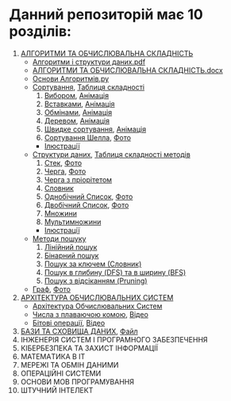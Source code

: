 # Данний репозиторій має 10 розділів:
1. [АЛГОРИТМИ ТА ОБЧИСЛЮВАЛЬНА СКЛАДНІСТЬ](https://github.com/Vervol03/Preparation-for-Exams/tree/main/Section%201)
    + [Алгоритми і структури даних.pdf](https://github.com/Vervol03/Preparation-for-Exams/blob/main/Section%201/Алгоритми%20і%20структури%20даних.pdf)
    + [АЛГОРИТМИ ТА ОБЧИСЛЮВАЛЬНА СКЛАДНІСТЬ.docx](https://github.com/Vervol03/Preparation-for-Exams/raw/main/Section%201/%D0%90%D0%9B%D0%93%D0%9E%D0%A0%D0%98%D0%A2%D0%9C%D0%98%20%D0%A2%D0%90%20%D0%9E%D0%91%D0%A7%D0%98%D0%A1%D0%9B%D0%AE%D0%92%D0%90%D0%9B%D0%AC%D0%9D%D0%90%20%D0%A1%D0%9A%D0%9B%D0%90%D0%94%D0%9D%D0%86%D0%A1%D0%A2%D0%AC.docx)
    + [Основи Алгоритмів.py](https://github.com/Vervol03/Preparation-for-Exams/blob/main/Section%201/Основи%20Алгоритмів.py)
    + [Сортування](https://github.com/Vervol03/Preparation-for-Exams/tree/main/Section%201/Сортування), [Таблиця складності](https://github.com/Vervol03/Preparation-for-Exams/blob/main/Section%201/Сортування/Ілюстрації/Таблиця%20складності%20сортувань.png)
       1. [Вибором](https://github.com/Vervol03/Preparation-for-Exams/blob/main/Section%201/Сортування/1_Вибором.py), [Анімація](https://github.com/Vervol03/Preparation-for-Exams/blob/main/Section%201/Сортування/Ілюстрації/Вибором%20(Selection%20Sort).gif)
       2. [Вставками](https://github.com/Vervol03/Preparation-for-Exams/blob/main/Section%201/Сортування/2_Вставками.py), [Анімація](https://github.com/Vervol03/Preparation-for-Exams/blob/main/Section%201/Сортування/Ілюстрації/Вставками%20(Insertion%20Sort).gif)
       3. [Обмінами](https://github.com/Vervol03/Preparation-for-Exams/blob/main/Section%201/Сортування/3_Обмінами.py), [Анімація](https://github.com/Vervol03/Preparation-for-Exams/blob/main/Section%201/Сортування/Ілюстрації/Обмінами%20(Bubble%20Sort).gif)
       4. [Деревом](https://github.com/Vervol03/Preparation-for-Exams/blob/main/Section%201/Сортування/4_Деревом.py), [Анімація](https://github.com/Vervol03/Preparation-for-Exams/blob/main/Section%201/Сортування/Ілюстрації/Деревом%20(Merge%20Sort).gif)
       5. [Швидке сортування](https://github.com/Vervol03/Preparation-for-Exams/blob/main/Section%201/Сортування/5_Швидке%20сортування.py), [Анімація](https://github.com/Vervol03/Preparation-for-Exams/blob/main/Section%201/Сортування/Ілюстрації/Швидке%20Сортування%20(Quick%20Sort).gif)
       6. [Сортування Шелла](https://github.com/Vervol03/Preparation-for-Exams/blob/main/Section%201/Сортування/6_Сортування%20Шелла.py), [Фото](https://github.com/Vervol03/Preparation-for-Exams/blob/main/Section%201/Сортування/Ілюстрації/Cортування%20Шелла.gif)
       + [Ілюстрації](https://github.com/Vervol03/Preparation-for-Exams/tree/main/Section%201/Сортування/Ілюстрації)
    + [Структури даних](https://github.com/Vervol03/Preparation-for-Exams/tree/main/Section%201/Структури%20даних), [Таблиця складності методів](https://github.com/Vervol03/Preparation-for-Exams/blob/main/Section%201/Структури%20даних/Ілюстрації/Складність%20операцій.png)
       1. [Стек](https://github.com/Vervol03/Preparation-for-Exams/blob/main/Section%201/Структури%20даних/1_Стек.py), [Фото](https://github.com/Vervol03/Preparation-for-Exams/blob/main/Section%201/Структури%20даних/Ілюстрації/Стек.jpg)
       2. [Черга](https://github.com/Vervol03/Preparation-for-Exams/blob/main/Section%201/Структури%20даних/2_Черга.py), [Фото](https://github.com/Vervol03/Preparation-for-Exams/blob/main/Section%201/Структури%20даних/Ілюстрації/Черга.png)
       3. [Черга з пріорітетом](https://github.com/Vervol03/Preparation-for-Exams/blob/main/Section%201/Структури%20даних/3_Черга%20з%20пріорітетом.py)
       4. [Словник](https://github.com/Vervol03/Preparation-for-Exams/blob/main/Section%201/Структури%20даних/4_Словник.py)
       5. [Однобічний Список](https://github.com/Vervol03/Preparation-for-Exams/blob/main/Section%201/Структури%20даних/5_Однобічний%20Список.py), [Фото](https://github.com/Vervol03/Preparation-for-Exams/blob/main/Section%201/Структури%20даних/Ілюстрації/Однобічний%20список.png)
       6. [Двобічний Список](https://github.com/Vervol03/Preparation-for-Exams/blob/main/Section%201/Структури%20даних/6_Двобічний%20Список.py), [Фото](https://github.com/Vervol03/Preparation-for-Exams/blob/main/Section%201/Структури%20даних/Ілюстрації/Двобічний%20список.png)
       7. [Множини](https://github.com/Vervol03/Preparation-for-Exams/blob/main/Section%201/Структури%20даних/7_Множини.py)
       8. [Мультимножини](https://github.com/Vervol03/Preparation-for-Exams/blob/main/Section%201/Структури%20даних/8_Мультимножини.py)
       + [Ілюстрації](https://github.com/Vervol03/Preparation-for-Exams/tree/main/Section%201/Структури%20даних/Ілюстрації)
    + [Методи пошуку](https://github.com/Vervol03/Preparation-for-Exams/tree/main/Section%201/Методи%20пошуку)
      1. [Лінійний пошук](https://github.com/Vervol03/Preparation-for-Exams/tree/main/Section%201/Методи%20пошуку/1_Лінійний%20пошук.py)
      2. [Бінарний пошук](https://github.com/Vervol03/Preparation-for-Exams/tree/main/Section%201/Методи%20пошуку/2_Бінарний%20пошук.py)
      3. [Пошук за ключем (Словник)](https://github.com/Vervol03/Preparation-for-Exams/tree/main/Section%201/Методи%20пошуку/3_Пошук%20за%20ключем%20(Словник).py)
      4. [Пошук в глибину (DFS) та в ширину (BFS)](https://github.com/Vervol03/Preparation-for-Exams/blob/main/Section%201/Методи%20пошуку/4_Пошук%20в%20глибину%20(DFS)%20та%20в%20ширину%20(BFS).py)
      5. [Пошук з відсіканням (Pruning)](https://github.com/Vervol03/Preparation-for-Exams/blob/main/Section%201/Методи%20пошуку/5_Пошук%20з%20відсіканням%20(Pruning).py)
    + [Граф](https://github.com/Vervol03/Preparation-for-Exams/blob/main/Section%201/Граф.py), [Фото](https://github.com/Vervol03/Preparation-for-Exams/blob/main/Section%201/Граф.jpg)
2. [АРХІТЕКТУРА ОБЧИСЛЮВАЛЬНИХ СИСТЕМ](https://github.com/Vervol03/Preparation-for-Exams/blob/main/Section%202)
   + [Архітектура Обчислювальних Систем](https://github.com/Vervol03/Preparation-for-Exams/raw/main/Section%202/%D0%90%D0%A0%D0%A5%D0%86%D0%A2%D0%95%D0%9A%D0%A2%D0%A3%D0%A0%D0%90%20%D0%9E%D0%91%D0%A7%D0%98%D0%A1%D0%9B%D0%AE%D0%92%D0%90%D0%9B%D0%AC%D0%9D%D0%98%D0%A5%20%D0%A1%D0%98%D0%A1%D0%A2%D0%95%D0%9C.docx)
   + [Числа з плаваючою комою](https://github.com/Vervol03/Preparation-for-Exams/blob/main/Section%202/Числа%20з%20плаваючою%20комою.png), [Відео](https://www.youtube.com/watch?v=U0U8Ddx4TgE&t=873s)
   + [Бітові операції](https://github.com/Vervol03/Preparation-for-Exams/blob/main/Section%202/Бітові%20Операції.py), [Відео](https://www.youtube.com/watch?v=qewavPO6jcA)
3. [БАЗИ ТА СХОВИЩА ДАНИХ](https://github.com/Vervol03/Preparation-for-Exams/blob/main/Section%203), [Файл](https://github.com/Vervol03/Preparation-for-Exams/raw/main/Section%203/%D0%91%D0%90%D0%97%D0%98%20%D0%A2%D0%90%20%D0%A1%D0%A5%D0%9E%D0%92%D0%98%D0%A9%D0%90%20%D0%94%D0%90%D0%9D%D0%98%D0%A5.docx)
4. ІНЖЕНЕРІЯ СИСТЕМ І ΠΡΟΓΡΑМНОГО ЗАБЕЗПЕЧЕННЯ
5. КІБЕРБЕЗПЕКА ТА ЗАХИСТ ІНФОРМАЦІЇ
6. MATEMAТИКА В ІT
7. МЕРЕЖІ ТА ОБМІН ДАНИМИ
8. ОПЕРАЦІЙНІ СИСТЕМИ
9.  ОСНОВИ МОВ ПРОГРАМУВАННЯ
10. ШТУЧНИЙ ІНТЕЛЕКТ